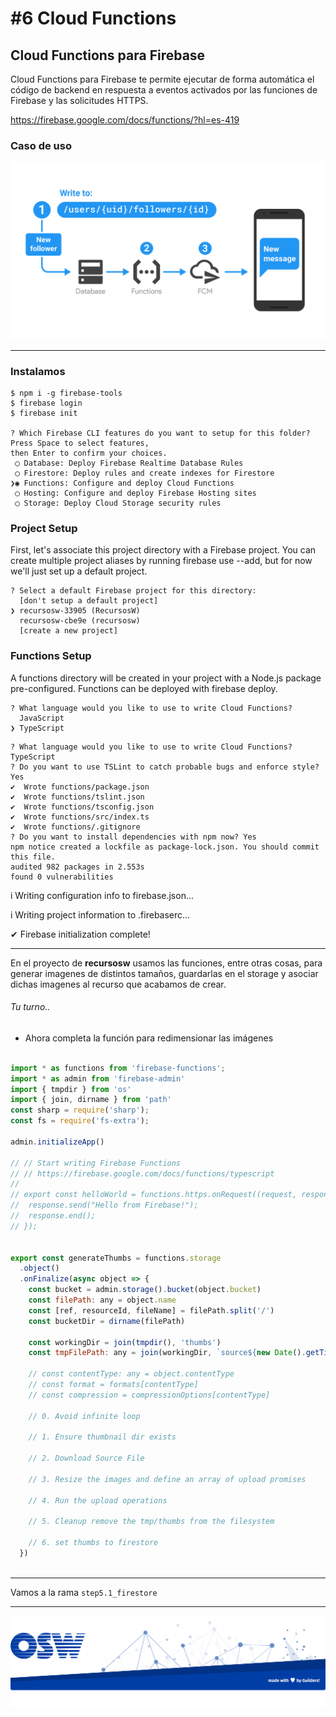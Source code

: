 # #6 Cloud Functions


## Cloud Functions para Firebase
Cloud Functions para Firebase te permite ejecutar de forma automática el código de backend en respuesta a eventos activados por las funciones de Firebase y las solicitudes HTTPS.

https://firebase.google.com/docs/functions/?hl=es-419

### Caso de uso
![cloud-f](./assets/img/cf.png)


---

### Instalamos

```
$ npm i -g firebase-tools
$ firebase login
$ firebase init

? Which Firebase CLI features do you want to setup for this folder? Press Space to select features, 
then Enter to confirm your choices. 
 ◯ Database: Deploy Firebase Realtime Database Rules
 ◯ Firestore: Deploy rules and create indexes for Firestore
❯◉ Functions: Configure and deploy Cloud Functions
 ◯ Hosting: Configure and deploy Firebase Hosting sites
 ◯ Storage: Deploy Cloud Storage security rules
```

### Project Setup

First, let's associate this project directory with a Firebase project.
You can create multiple project aliases by running firebase use --add, 
but for now we'll just set up a default project.

```
? Select a default Firebase project for this directory: 
  [don't setup a default project] 
❯ recursosw-33905 (RecursosW) 
  recursosw-cbe9e (recursosw) 
  [create a new project] 
```

### Functions Setup

A functions directory will be created in your project with a Node.js
package pre-configured. Functions can be deployed with firebase deploy.

```
? What language would you like to use to write Cloud Functions? 
  JavaScript 
❯ TypeScript 
```

```
? What language would you like to use to write Cloud Functions? TypeScript
? Do you want to use TSLint to catch probable bugs and enforce style? Yes
✔  Wrote functions/package.json
✔  Wrote functions/tslint.json
✔  Wrote functions/tsconfig.json
✔  Wrote functions/src/index.ts
✔  Wrote functions/.gitignore
? Do you want to install dependencies with npm now? Yes
npm notice created a lockfile as package-lock.json. You should commit this file.
audited 982 packages in 2.553s
found 0 vulnerabilities
```

i  Writing configuration info to firebase.json...

i  Writing project information to .firebaserc...

✔  Firebase initialization complete!

---

En el proyecto de **recursosw** usamos las funciones, entre otras cosas, para generar imagenes de distintos tamaños, guardarlas en el storage y asociar dichas imagenes al recurso que acabamos de crear. 


###### Tu turno..
- Ahora completa la función para redimensionar las imágenes

```js

import * as functions from 'firebase-functions';
import * as admin from 'firebase-admin'
import { tmpdir } from 'os'
import { join, dirname } from 'path'
const sharp = require('sharp');
const fs = require('fs-extra');

admin.initializeApp()

// // Start writing Firebase Functions
// // https://firebase.google.com/docs/functions/typescript
//
// export const helloWorld = functions.https.onRequest((request, response) => {
//  response.send("Hello from Firebase!");
//  response.end();
// });


export const generateThumbs = functions.storage
  .object()
  .onFinalize(async object => {
    const bucket = admin.storage().bucket(object.bucket)
    const filePath: any = object.name
    const [ref, resourceId, fileName] = filePath.split('/')
    const bucketDir = dirname(filePath)

    const workingDir = join(tmpdir(), 'thumbs')
    const tmpFilePath: any = join(workingDir, `source${new Date().getTime()}.png`)

    // const contentType: any = object.contentType
    // const format = formats[contentType]
    // const compression = compressionOptions[contentType]

    // 0. Avoid infinite loop

    // 1. Ensure thumbnail dir exists

    // 2. Download Source File

    // 3. Resize the images and define an array of upload promises

    // 4. Run the upload operations

    // 5. Cleanup remove the tmp/thumbs from the filesystem

    // 6. set thumbs to firestore
  })
  
```

---
Vamos a la rama `step5.1_firestore`

---

![footer](./assets/img/footer.png)

